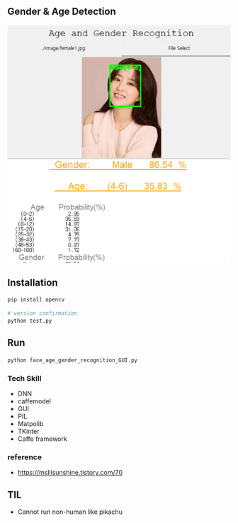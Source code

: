 ## Gender & Age Detection

![image-20231228220107291](./READMEassets/image-20231228220107291.png)

## Installation

```python
pip install opencv
```

```python
# version confirmation
python test.py
```

## Run

```python
python face_age_gender_recognition_GUI.py
```

### Tech Skill

- DNN
- caffemodel
- GUI
- PIL
- Matpolib
- TKinter
- Caffe framework

### reference

- https://mslilsunshine.tistory.com/70

## TIL

- Cannot run non-human like pikachu
